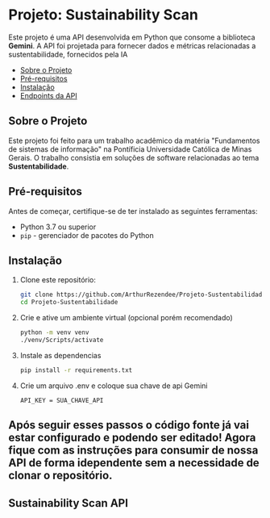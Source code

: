 # Projeto: Sustainability Scan

Este projeto é uma API desenvolvida em Python que consome a biblioteca **Gemini**. A API foi projetada para fornecer dados e métricas relacionadas a sustentabilidade, fornecidos pela IA
- [Sobre o Projeto](#sobre-o-projeto)
- [Pré-requisitos](#pré-requisitos)
- [Instalação](#instalação)
- [Endpoints da API](#endpoints-da-api)


## Sobre o Projeto

Este projeto foi feito para um trabalho acadêmico da matéria "Fundamentos de sistemas de informação" na Pontíficia Universidade Católica de Minas Gerais. O trabalho consistia em soluções de software relacionadas ao tema **Sustentabilidade**.

## Pré-requisitos

Antes de começar, certifique-se de ter instalado as seguintes ferramentas:

- Python 3.7 ou superior
- `pip` - gerenciador de pacotes do Python

## Instalação

1. Clone este repositório:

    ```bash
    git clone https://github.com/ArthurRezendee/Projeto-Sustentabilidade.git
    cd Projeto-Sustentabilidade

2. Crie e ative um ambiente virtual (opcional porém recomendado)

    ```bash
    python -m venv venv
    ./venv/Scripts/activate

3. Instale as dependencias

    ```bash
    pip install -r requirements.txt

4. Crie um arquivo .env e coloque sua chave de api Gemini

    ```.env
    API_KEY = SUA_CHAVE_API

## Após seguir esses passos o código fonte já vai estar configurado e podendo ser editado! Agora fique com as instruções para consumir de nossa API de forma idependente sem a necessidade de clonar o repositório.

## Sustainability Scan API

